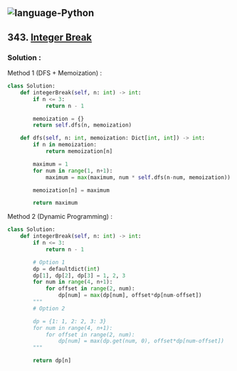 ![language-Python](https://img.shields.io/badge/Python-ffd43b?style=for-the-badge&logo=PYTHON)
---

## 343. [Integer Break](https://leetcode.com/problems/integer-break)

### Solution :

Method 1 (DFS + Memoization) :
```python
class Solution:
    def integerBreak(self, n: int) -> int:
        if n <= 3:
            return n - 1

        memoization = {}
        return self.dfs(n, memoization)

    def dfs(self, n: int, memoization: Dict[int, int]) -> int:
        if n in memoization:
            return memoization[n]

        maximum = 1
        for num in range(1, n+1):
            maximum = max(maximum, num * self.dfs(n-num, memoization))

        memoization[n] = maximum

        return maximum
```

Method 2 (Dynamic Programming) :
```python
class Solution:
    def integerBreak(self, n: int) -> int:
        if n <= 3:
            return n - 1

        # Option 1
        dp = defaultdict(int)
        dp[1], dp[2], dp[3] = 1, 2, 3
        for num in range(4, n+1):
            for offset in range(2, num):
                dp[num] = max(dp[num], offset*dp[num-offset])
        """
        # Option 2

        dp = {1: 1, 2: 2, 3: 3}
        for num in range(4, n+1):
            for offset in range(2, num):
                dp[num] = max(dp.get(num, 0), offset*dp[num-offset])
        """

        return dp[n]
```
